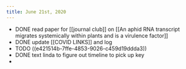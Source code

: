```yaml
---
title: June 21st, 2020
---
```


- DONE read paper for [[journal club]] on [[An aphid RNA transcript migrates systemically within plants and is a virulence factor]]
- DONE update [[COVID LINKS]] and log
- TODO ((e421514b-7ffe-4853-9026-c459d19ddda3))
- DONE text linda to figure out timeline to pick up key
-